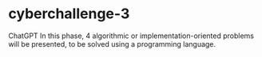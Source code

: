 # cyberchallenge-3
 ChatGPT In this phase, 4 algorithmic or implementation-oriented problems will be presented, to be solved using a programming language.
